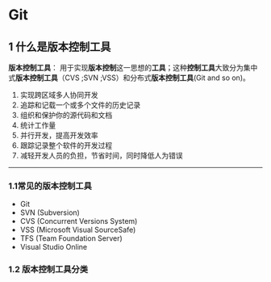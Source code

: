 # Git

## 1 什么是版本控制工具

**版本控制工具**： 用于实现**版本控制**这一思想的**工具**；这种**控制工具**大致分为集中式**版本控制工具**（CVS ;SVN ;VSS）和分布式**版本控制工具**(Git and so on)。

1. 实现跨区域多人协同开发
2. 追踪和记载一个或多个文件的历史记录
3. 组织和保护你的源代码和文档
4. 统计工作量
5. 并行开发，提高开发效率
6. 跟踪记录整个软件的开发过程
7. 减轻开发人员的负担，节省时间，同时降低人为错误

---

### 1.1常见的版本控制工具

- Git
- SVN (Subversion)
- CVS (Concurrent Versions System)
- VSS (Microsoft Visual SourceSafe)
- TFS (Team Foundation Server)
- Visual Studio Online

### 1.2 版本控制工具分类

